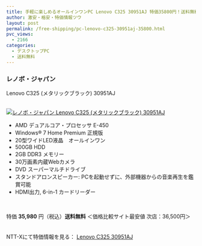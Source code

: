 ```yaml
---
title: 手軽に楽しめるオールインワンPC Lenovo C325 30951AJ 特価35800円！送料無料！
author: 激安・格安・特価情報ツウ
layout: post
permalink: /free-shipping/pc-lenovo-c325-30951aj-35800.html
pvc_views:
  - 2166
categories:
  - デスクトップPC
  - 送料無料
---
```

### レノボ・ジャパン  
Lenovo C325 (メタリックブラック) 30951AJ

<div class="img-bg2 img_L">
  <a href="http://px.a8.net/svt/ejp?a8mat=ZYP6S+8IMA3E+S1Q+BWGDT&#038;a8ejpredirect=http://nttxstore.jp/_II_LN13775010" target="_blank"><br /> <img border="0" alt="レノボ・ジャパン Lenovo C325 (メタリックブラック) 30951AJ" src="http://i0.wp.com/image.nttxstore.jp/l2_images/L/LN/LN13775010.jpg?w=120" data-recalc-dims="1" /></a>
</div>

<!--more-->

  * AMD デュアルコア・プロセッサ E-450
  * Windows® 7 Home Premium 正規版
  * 20型ワイドLED液晶　オールインワン
  * 500GB HDD
  * 2GB DDR3 メモリー
  * 30万画素内蔵Webカメラ
  * DVD スーパーマルチドライブ
  * スタンドアロンスピーカー: PCを起動せずに、外部機器からの音楽再生を鑑賞可能
  * HDMI出力, 6-in-1 カードリーダー

<br clear="all" />

特価 <span class="tokka-price"><strong>35,980</strong></span> 円（税込）**送料無料** ＜価格比較サイト最安値 次店：36,500円＞

　  
NTT-Xにて特価情報を見る： <span class="fs150p"><a href="http://px.a8.net/svt/ejp?a8mat=ZYP6S+8IMA3E+S1Q+BWGDT&#038;a8ejpredirect=http://nttxstore.jp/_II_LN13775010" target="_blank">Lenovo C325 30951AJ</a></span>